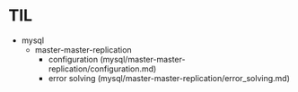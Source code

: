 # TIL

* mysql
	* master-master-replication
		* configuration (mysql/master-master-replication/configuration.md)
		* error solving (mysql/master-master-replication/error_solving.md)
